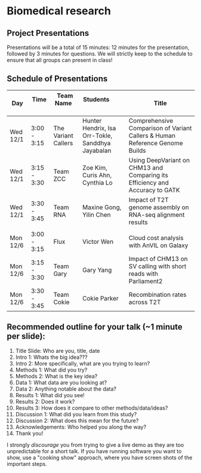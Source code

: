 # Biomedical research
## Project Presentations

Presentations will be a total of 15 minutes: 12 minutes for the presentation, followed by 3 minutes for questions. We will strictly keep to the schedule to ensure that all groups can present in class! 

## Schedule of Presentations

Day     | Time      | Team Name                | Students                                 | Title 
--------|-----------|--------------------------|------------------------------------------|---------------------------------------------------------------------
Wed 12/1 | 3:00 - 3:15 | The Variant Callers    |Hunter Hendrix, Isa Orr-Tokle, Sanddhya Jayabalan | Comprehensive Comparison of Variant Callers & Human Reference Genome Builds
Wed 12/1 | 3:15 - 3:30 | Team ZCC | Zoe Kim, Curis Ahn, Cynthia Lo | Using DeepVariant on CHM13 and Comparing its Efficiency and Accuracy to GATK
Wed 12/1 | 3:30 - 3:45 | Team RNA  | Maxine Gong, Yilin Chen | Impact of T2T genome assembly on RNA-seq alignment results
|||||
Mon 12/6 | 3:00 - 3:15 | Flux  | Victor Wen | Cloud cost analysis with AnVIL on Galaxy
Mon 12/6 | 3:15 - 3:30 | Team Gary | Gary Yang | Impact of CHM13 on SV calling with short reads with Parliament2
Mon 12/6 | 3:30 - 3:45 | Team Cokie | Cokie Parker | Recombination rates across T2T


## Recommended outline for your talk (~1 minute per slide):

1. Title Slide: Who are you, title, date
2. Intro 1: Whats the big idea???
3. Intro 2: More specifically, what are you trying to learn?
4. Methods 1: What did you try?
5. Methods 2: What is the key idea?
6. Data 1: What data are you looking at?
7. Data 2: Anything notable about the data?
8. Results 1: What did you see!
9. Results 2: Does it work?
10. Results 3: How does it compare to other methods/data/ideas?
11. Discussion 1: What did you learn from this study?
12. Discussion 2: What does this mean for the future?
13. Acknowledgements: Who helped you along the way?
14. Thank you!

I strongly *discourage* you from trying to give a live demo as they are too unpredictable for a short talk. If you have running software you want to show, use a "cooking show" approach, where you have screen shots of the important steps.    
